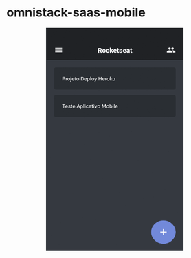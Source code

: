 # omnistack-saas-mobile

<p align="center">
  <img src="https://raw.githubusercontent.com/b-oliveira/omnistack-saas-mobile/master/screenshots.gif" width="320" height="520" />
</p>
